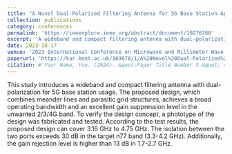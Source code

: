 ```yaml
---
title: "A Novel Dual-Polarized Filtering Antenna for 5G Base Station Applications"
collection: publications
category: conferences
permalink: 'https://ieeexplore.ieee.org/abstract/document/10276760'
excerpt: 'A wideband and compact filtering antenna with dual-polarization for 5G base station usage is proposed in this paper'
date: 2023-10-17
venue: '2023 International Conference on Microwave and Millimeter Wave Technology (ICMMT)'
paperurl: 'https://kar.kent.ac.uk/103678/1/A%20Novel%20Dual-Polarized%20Filtering%20Antenna%20for%205G%20Base%20Station%20Applications-icmmt_withname_check_deletereference_ieee.pdf'
citation: #'Your Name, You. (2024). &quot;Paper Title Number 3.&quot; <i>GitHub Journal of Bugs</i>. 1(3).'
---
```


This study introduces a wideband and compact filtering antenna with dual-polarization for 5G base station usage. The proposed design, which combines meander lines and parasitic grid structures, achieves a broad operating bandwidth and an excellent gain suppression level in the unwanted 2/3/4G band. To verify the design concept, a phototype of the design was fabricated and tested. According to the test results, the proposed design can cover 3.16 GHz to 4.75 GHz. The isolation between the two ports exceeds 30 dB in the target n77 band (3.3-4.2 GHz). Additionally, the gain rejection level is higher than 13 dB in 1.7-2.7 GHz.
